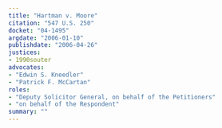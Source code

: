 ```yaml
---
title: "Hartman v. Moore"
citation: "547 U.S. 250"
docket: "04-1495"
argdate: "2006-01-10"
publishdate: "2006-04-26"
justices:
- 1990souter
advocates:
- "Edwin S. Kneedler"
- "Patrick F. McCartan"
roles:
- "Deputy Solicitor General, on behalf of the Petitioners"
- "on behalf of the Respondent"
summary: ""
---
```



